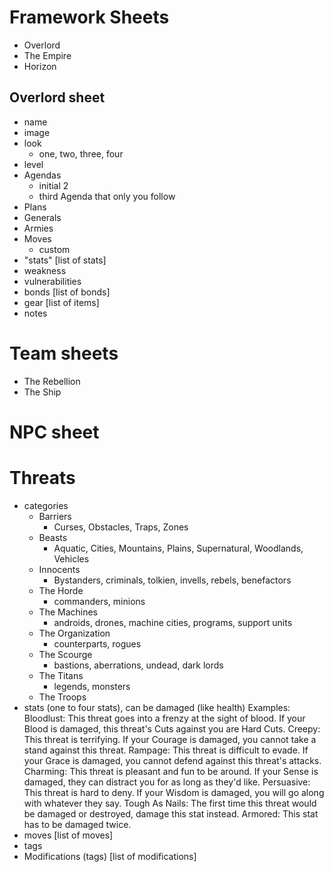 # Framework Sheets
- Overlord
- The Empire
- Horizon
## Overlord sheet
- name
- image
- look
    - one, two, three, four
- level
- Agendas
    - initial 2
    - third Agenda that only you follow
- Plans
- Generals
- Armies
- Moves
    - custom
- "stats" [list of stats]
- weakness
- vulnerabilities
- bonds [list of bonds]
- gear [list of items]
- notes

# Team sheets
- The Rebellion
- The Ship

# NPC sheet
# Threats
- categories
    - Barriers
        - Curses, Obstacles, Traps, Zones
    - Beasts
        - Aquatic, Cities, Mountains, Plains, Supernatural, Woodlands, Vehicles
    - Innocents
        - Bystanders, criminals, tolkien, invells, rebels, benefactors
    - The Horde
        - commanders, minions
    - The Machines
        - androids, drones, machine cities, programs, support units
    - The Organization
        - counterparts, rogues
    - The Scourge
        - bastions, aberrations, undead, dark lords
    - The Titans
        - legends, monsters
    - The Troops
- stats (one to four stats), can be damaged (like health)
    Examples: Bloodlust: This threat goes into a frenzy at the sight of blood. If your Blood is damaged, this threat's Cuts against you are Hard Cuts.
        Creepy: This threat is terrifying. If your Courage is damaged, you cannot take a stand against this threat.
        Rampage: This threat is difficult to evade. If your Grace is damaged, you cannot defend against this threat's attacks.
        Charming: This threat is pleasant and fun to be around. If your Sense is damaged, they can distract you for as long as they'd like.
        Persuasive: This threat is hard to deny. If your Wisdom is damaged, you will go along with whatever they say.
        Tough As Nails: The first time this threat would be damaged or destroyed, damage this stat instead.
        Armored: This stat has to be damaged twice.
- moves [list of moves]
- tags
- Modifications (tags) [list of modifications]
